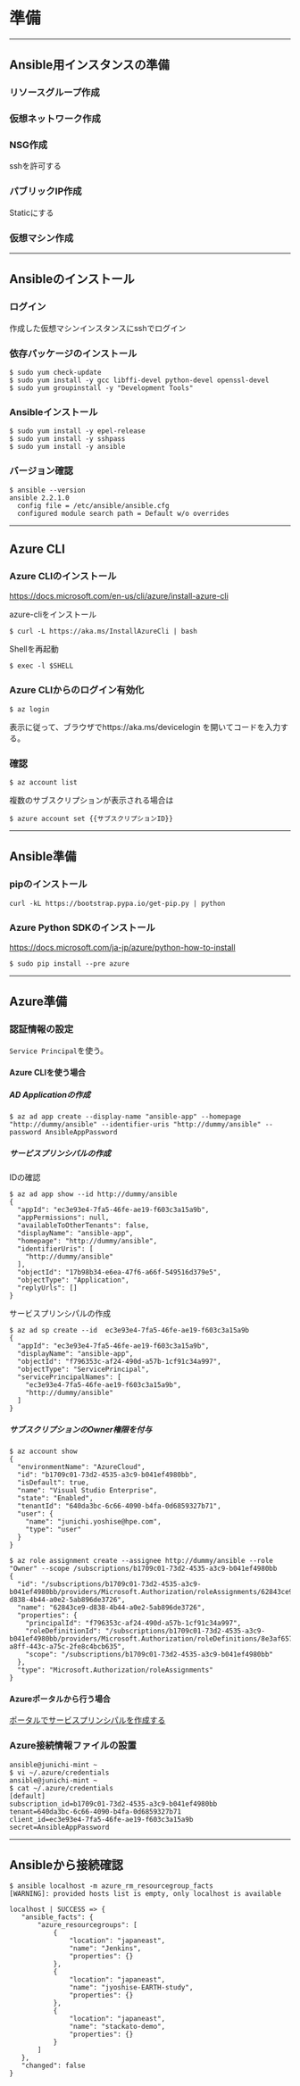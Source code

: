 # 準備

-----

## Ansible用インスタンスの準備

### リソースグループ作成

### 仮想ネットワーク作成

### NSG作成

sshを許可する

### パブリックIP作成

Staticにする

### 仮想マシン作成

-----

## Ansibleのインストール

### ログイン

作成した仮想マシンインスタンスにsshでログイン

### 依存パッケージのインストール

```
$ sudo yum check-update
$ sudo yum install -y gcc libffi-devel python-devel openssl-devel
$ sudo yum groupinstall -y "Development Tools"
```


### Ansibleインストール

```
$ sudo yum install -y epel-release
$ sudo yum install -y sshpass
$ sudo yum install -y ansible
```

### バージョン確認

```
$ ansible --version
ansible 2.2.1.0
  config file = /etc/ansible/ansible.cfg
  configured module search path = Default w/o overrides
```

-----

## Azure CLI

### Azure CLIのインストール

https://docs.microsoft.com/en-us/cli/azure/install-azure-cli

azure-cliをインストール

```
$ curl -L https://aka.ms/InstallAzureCli | bash
```

Shellを再起動

```
$ exec -l $SHELL
```




### Azure CLIからのログイン有効化
```
$ az login
```

表示に従って、ブラウザでhttps://aka.ms/devicelogin を開いてコードを入力する。

### 確認

```
$ az account list
```
複数のサブスクリプションが表示される場合は
```
$ azure account set {{サブスクリプションID}}
```

-----

## Ansible準備

### pipのインストール
```
curl -kL https://bootstrap.pypa.io/get-pip.py | python
```
### Azure Python SDKのインストール

https://docs.microsoft.com/ja-jp/azure/python-how-to-install

```
$ sudo pip install --pre azure
```

-----

## Azure準備

### 認証情報の設定

`Service Principal`を使う。

#### Azure CLIを使う場合

##### AD Applicationの作成

```
$ az ad app create --display-name "ansible-app" --homepage "http://dummy/ansible" --identifier-uris "http://dummy/ansible" --password AnsibleAppPassword
```

##### サービスプリンシパルの作成

IDの確認

```
$ az ad app show --id http://dummy/ansible
{
  "appId": "ec3e93e4-7fa5-46fe-ae19-f603c3a15a9b",
  "appPermissions": null,
  "availableToOtherTenants": false,
  "displayName": "ansible-app",
  "homepage": "http://dummy/ansible",
  "identifierUris": [
    "http://dummy/ansible"
  ],
  "objectId": "17b98b34-e6ea-47f6-a66f-549516d379e5",
  "objectType": "Application",
  "replyUrls": []
}
```
サービスプリンシパルの作成
```
$ az ad sp create --id  ec3e93e4-7fa5-46fe-ae19-f603c3a15a9b
{
  "appId": "ec3e93e4-7fa5-46fe-ae19-f603c3a15a9b",
  "displayName": "ansible-app",
  "objectId": "f796353c-af24-490d-a57b-1cf91c34a997",
  "objectType": "ServicePrincipal",
  "servicePrincipalNames": [
    "ec3e93e4-7fa5-46fe-ae19-f603c3a15a9b",
    "http://dummy/ansible"
  ]
}
```

##### サブスクリプションのOwner権限を付与

```
$ az account show
{
  "environmentName": "AzureCloud",
  "id": "b1709c01-73d2-4535-a3c9-b041ef4980bb",
  "isDefault": true,
  "name": "Visual Studio Enterprise",
  "state": "Enabled",
  "tenantId": "640da3bc-6c66-4090-b4fa-0d6859327b71",
  "user": {
    "name": "junichi.yoshise@hpe.com",
    "type": "user"
  }
}
```
```
$ az role assignment create --assignee http://dummy/ansible --role "Owner" --scope /subscriptions/b1709c01-73d2-4535-a3c9-b041ef4980bb
{
  "id": "/subscriptions/b1709c01-73d2-4535-a3c9-b041ef4980bb/providers/Microsoft.Authorization/roleAssignments/62843ce9-d838-4b44-a0e2-5ab896de3726",
  "name": "62843ce9-d838-4b44-a0e2-5ab896de3726",
  "properties": {
    "principalId": "f796353c-af24-490d-a57b-1cf91c34a997",
    "roleDefinitionId": "/subscriptions/b1709c01-73d2-4535-a3c9-b041ef4980bb/providers/Microsoft.Authorization/roleDefinitions/8e3af657-a8ff-443c-a75c-2fe8c4bcb635",
    "scope": "/subscriptions/b1709c01-73d2-4535-a3c9-b041ef4980bb"
  },
  "type": "Microsoft.Authorization/roleAssignments"
}
```

#### Azureポータルから行う場合

[ポータルでサービスプリンシパルを作成する](https://docs.microsoft.com/ja-jp/azure/azure-resource-manager/resource-group-create-service-principal-portal)

### Azure接続情報ファイルの設置
```
ansible@junichi-mint ~
$ vi ~/.azure/credentials
ansible@junichi-mint ~
$ cat ~/.azure/credentials
[default]
subscription_id=b1709c01-73d2-4535-a3c9-b041ef4980bb
tenant=640da3bc-6c66-4090-b4fa-0d6859327b71
client_id=ec3e93e4-7fa5-46fe-ae19-f603c3a15a9b
secret=AnsibleAppPassword
```

-----

## Ansibleから接続確認

```
$ ansible localhost -m azure_rm_resourcegroup_facts
[WARNING]: provided hosts list is empty, only localhost is available

localhost | SUCCESS => {
   "ansible_facts": {
       "azure_resourcegroups": [
           {
               "location": "japaneast",
               "name": "Jenkins",
               "properties": {}
           },
           {
               "location": "japaneast",
               "name": "jyoshise-EARTH-study",
               "properties": {}
           },
           {
               "location": "japaneast",
               "name": "stackato-demo",
               "properties": {}
           }
       ]
   },
   "changed": false
}
```

